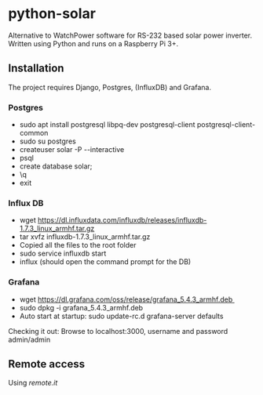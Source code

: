 # python-solar

Alternative to WatchPower software for RS-232 based solar power inverter. Written using Python and runs on a Raspberry Pi 3+.

## Installation

The project requires Django, Postgres, (InfluxDB) and Grafana.

### Postgres

* sudo apt install postgresql libpq-dev postgresql-client postgresql-client-common 
* sudo su postgres
* createuser solar -P --interactive
* psql
* create database solar;
* \q 
* exit


### Influx DB

* wget https://dl.influxdata.com/influxdb/releases/influxdb-1.7.3_linux_armhf.tar.gz
* tar xvfz influxdb-1.7.3_linux_armhf.tar.gz
* Copied all the files to the root folder
* sudo service influxdb start
* influx (should open the command prompt for the DB)

### Grafana

* wget https://dl.grafana.com/oss/release/grafana_5.4.3_armhf.deb 
* sudo dpkg -i grafana_5.4.3_armhf.deb 
* Auto start at startup: sudo update-rc.d grafana-server defaults

Checking it out:
Browse to localhost:3000, username and password admin/admin

## Remote access

Using _remote.it_
